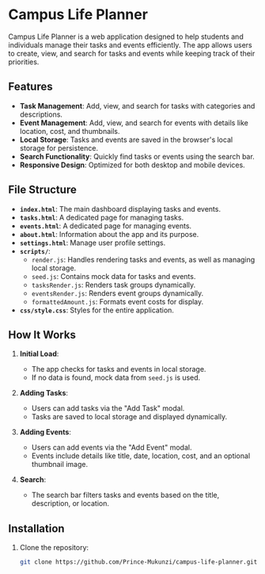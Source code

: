 # Campus Life Planner

Campus Life Planner is a web application designed to help students and individuals manage their tasks and events efficiently. The app allows users to create, view, and search for tasks and events while keeping track of their priorities.

## Features

- **Task Management**: Add, view, and search for tasks with categories and descriptions.
- **Event Management**: Add, view, and search for events with details like location, cost, and thumbnails.
- **Local Storage**: Tasks and events are saved in the browser's local storage for persistence.
- **Search Functionality**: Quickly find tasks or events using the search bar.
- **Responsive Design**: Optimized for both desktop and mobile devices.

## File Structure

- **`index.html`**: The main dashboard displaying tasks and events.
- **`tasks.html`**: A dedicated page for managing tasks.
- **`events.html`**: A dedicated page for managing events.
- **`about.html`**: Information about the app and its purpose.
- **`settings.html`**: Manage user profile settings.
- **`scripts/`**:
  - `render.js`: Handles rendering tasks and events, as well as managing local storage.
  - `seed.js`: Contains mock data for tasks and events.
  - `tasksRender.js`: Renders task groups dynamically.
  - `eventsRender.js`: Renders event groups dynamically.
  - `formattedAmount.js`: Formats event costs for display.
- **`css/style.css`**: Styles for the entire application.

## How It Works

1. **Initial Load**:

   - The app checks for tasks and events in local storage.
   - If no data is found, mock data from `seed.js` is used.

2. **Adding Tasks**:

   - Users can add tasks via the "Add Task" modal.
   - Tasks are saved to local storage and displayed dynamically.

3. **Adding Events**:

   - Users can add events via the "Add Event" modal.
   - Events include details like title, date, location, cost, and an optional thumbnail image.

4. **Search**:
   - The search bar filters tasks and events based on the title, description, or location.

## Installation

1. Clone the repository:
   ```bash
   git clone https://github.com/Prince-Mukunzi/campus-life-planner.git
   ```
